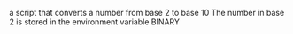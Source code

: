 a script that converts a number from base 2 to base 10 The number in base 2 is stored in the environment variable BINARY
